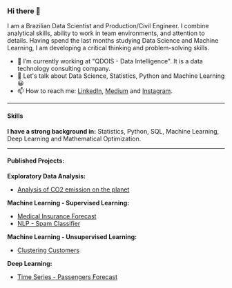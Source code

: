 ### Hi there 👋

I am a Brazilian Data Scientist and Production/Civil Engineer. I combine analytical skills, ability to work in team environments, and attention to details. Having spend the last months studying Data Science and Machine Learning, I am developing a critical thinking and problem-solving skills.

- 🔭 I’m currently working at "QDOIS - Data Intelligence". It is a data technology consulting company.
- 💬 Let's talk about Data Science, Statistics, Python and Machine Learning :grinning:
- 📫 How to reach me: [LinkedIn](https://www.linkedin.com/in/v%C3%ADtor-beltr%C3%A3o-56a912178/), [Medium](https://pandascouple.medium.com/) and [Instagram](https://www.instagram.com/pandas_couple/).
***

#### Skills

**I have a strong background in:** Statistics, Python, SQL, Machine Learning, Deep Learning and Mathematical Optimization.
***
#### Published Projects:

**Exploratory Data Analysis:**

* [Analysis of CO2 emission on the planet](https://github.com/vitorbeltrao/CO2Emissions)

**Machine Learning - Supervised Learning:**

* [Medical Insurance Forecast](https://github.com/vitorbeltrao/Medical_Insurance_Forecast)
* [NLP - Spam Classifier](https://github.com/vitorbeltrao/NLP_Spam_Classifier)

**Machine Learning - Unsupervised Learning:**

* [Clustering Customers](https://github.com/vitorbeltrao/Clustering_Customers)

**Deep Learning:**

* [Time Series - Passengers Forecast](https://github.com/vitorbeltrao/TimeSeries_Passenger_Forecast)




<!--
**vitorbeltrao/vitorbeltrao** is a ✨ _special_ ✨ repository because its `README.md` (this file) appears on your GitHub profile.

Here are some ideas to get you started:

- 🔭 I’m currently working on ...
- 🌱 I’m currently learning ...
- 👯 I’m looking to collaborate on ...
- 🤔 I’m looking for help with ...
- 💬 Ask me about ...
- 📫 How to reach me: ...
- 😄 Pronouns: ...
- ⚡ Fun fact: ...
-->
